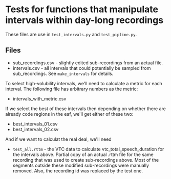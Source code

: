 # Tests for functions that manipulate intervals within day-long recordings

These files are use in `test_intervals.py` and `test_pipline.py`.

## Files

- sub_recordings.csv - slightly edited sub-recordings from an actual file.
- intervals.csv - all intervals that could potentially be sampled from sub_recordings.
  See `make_intervals` for details.

To select high-volubility intervals, we'll need to calculate a metric for each interval.
The following file has arbitrary numbers as the metric:

- intervals_with_metric.csv

If we select the best of these intervals then depending on whether there are already code regions in the eaf, we'll get either of these two:

- best_intervals_01.csv
- best_intervals_02.csv

And if we want to calculat the real deal, we'll need
- `test_all.rttm` - the VTC data to calculate vtc_total_speech_duration for the intervals above.
  Partial copy of an actual .rttm file for the same recording that was used to create sub-recordings above.
  Most of the segments outside these modified sub-recordings were manually removed.
  Also, the recording id was replaced by the test one.
